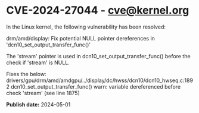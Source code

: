 # CVE-2024-27044 - cve@kernel.org

In the Linux kernel, the following vulnerability has been resolved:

drm/amd/display: Fix potential NULL pointer dereferences in 'dcn10_set_output_transfer_func()'

The 'stream' pointer is used in dcn10_set_output_transfer_func() before
the check if 'stream' is NULL.

Fixes the below:
drivers/gpu/drm/amd/amdgpu/../display/dc/hwss/dcn10/dcn10_hwseq.c:1892 dcn10_set_output_transfer_func() warn: variable dereferenced before check 'stream' (see line 1875)

**Publish date:** 2024-05-01

